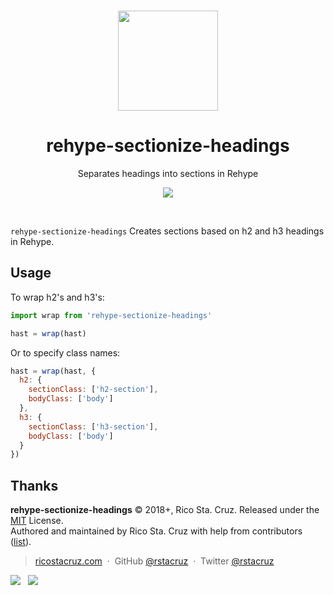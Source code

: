 <p align='center'>
<br><img src='https://user-images.githubusercontent.com/74385/47948807-e0779800-df72-11e8-81e8-68ec5c61de46.png' width='160'><br>
</p>

<h1 align='center'>
rehype-sectionize-headings
</h1>

<p align='center'>
Separates headings into sections in Rehype
</p>

<p align='center'>
<img src='https://img.shields.io/badge/build-pending-lightgrey.svg'>
</p>

<br>

`rehype-sectionize-headings` Creates sections based on h2 and h3 headings in Rehype.

## Usage

To wrap h2's and h3's:

```js
import wrap from 'rehype-sectionize-headings'

hast = wrap(hast)
```

Or to specify class names:

```js
hast = wrap(hast, {
  h2: {
    sectionClass: ['h2-section'],
    bodyClass: ['body']
  },
  h3: {
    sectionClass: ['h3-section'],
    bodyClass: ['body']
  }
})
```

## Thanks

**rehype-sectionize-headings** © 2018+, Rico Sta. Cruz. Released under the [MIT] License.<br>
Authored and maintained by Rico Sta. Cruz with help from contributors ([list][contributors]).

> [ricostacruz.com](http://ricostacruz.com) &nbsp;&middot;&nbsp;
> GitHub [@rstacruz](https://github.com/rstacruz) &nbsp;&middot;&nbsp;
> Twitter [@rstacruz](https://twitter.com/rstacruz)

[![](https://img.shields.io/github/followers/rstacruz.svg?style=social&label=@rstacruz)](https://github.com/rstacruz) &nbsp;
[![](https://img.shields.io/twitter/follow/rstacruz.svg?style=social&label=@rstacruz)](https://twitter.com/rstacruz)

[MIT]: http://mit-license.org/
[contributors]: http://github.com/rstacruz/rehype-sectionize-headings/contributors
